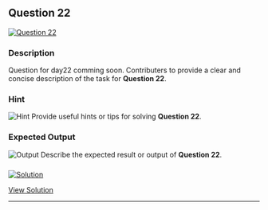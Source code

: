 


## Question 22
<a href="https://github.com/alishgosai/Javascript-Exercise-and-Solutions/blob/master/questions/Question22.md" target="_blank">
  <img src="https://img.shields.io/badge/Question-22-purple?style=for-the-badge&logoSize=60" alt="Question 22">
</a>

### **Description**
Question for day22 comming soon.
Contributers to provide a clear and concise description of the task for **Question 22**.

### **Hint**
![Hint](https://img.shields.io/badge/Hint:-blue)
Provide useful hints or tips for solving **Question 22**.

### **Expected Output**
![Output](https://img.shields.io/badge/Output:-blue)
Describe the expected result or output of **Question 22**.

### <a href="https://github.com/alishgosai/Javascript-Exercise-and-Solutions/blob/master/solutions/Solution22.js" target="_blank">
  <img src="https://img.shields.io/badge/Solution-1f8e00?style=for-the-badge&logo=solution&logoColor=white" alt="Solution">
</a>

<a href="https://github.com/alishgosai/Javascript-Exercise-and-Solutions/blob/master/solutions/Solution22.js" target="_blank">View Solution</a>

---

